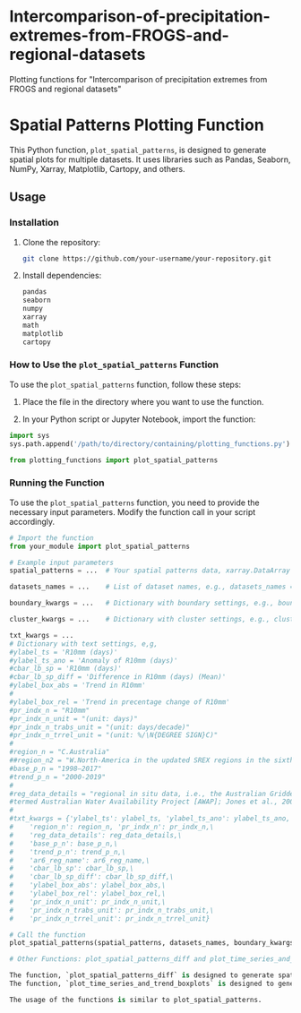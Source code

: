 # Intercomparison-of-precipitation-extremes-from-FROGS-and-regional-datasets
Plotting functions for "Intercomparison of precipitation extremes from FROGS and regional datasets"


# Spatial Patterns Plotting Function

This Python function, `plot_spatial_patterns`, is designed to generate spatial plots for multiple datasets. It uses libraries such as Pandas, Seaborn, NumPy, Xarray, Matplotlib, Cartopy, and others.

## Usage

### Installation

1. Clone the repository:

    ```bash
    git clone https://github.com/your-username/your-repository.git
    ```

2. Install dependencies:

    ```bash
    pandas
    seaborn
    numpy
    xarray
    math
    matplotlib
    cartopy
    ```

### How to Use the `plot_spatial_patterns` Function

To use the `plot_spatial_patterns` function, follow these steps:

1. Place the file in the directory where you want to use the function.

2. In your Python script or Jupyter Notebook, import the function:

```python
import sys
sys.path.append('/path/to/directory/containing/plotting_functions.py')

from plotting_functions import plot_spatial_patterns
```

### Running the Function

To use the `plot_spatial_patterns` function, you need to provide the necessary input parameters. Modify the function call in your script accordingly.

```python
# Import the function
from your_module import plot_spatial_patterns

# Example input parameters
spatial_patterns = ...  # Your spatial patterns data, xarray.DataArray object

datasets_names = ...    # List of dataset names, e.g., datasets_names = ["REGEN_LONG_V1-2019","GPCC_FDD_v2020","CPC_v1.0"]

boundary_kwargs = ...   # Dictionary with boundary settings, e.g., boundary_kwargs = {'lon_reg_min': 109.5, 'lon_reg_max': 155.5, 'lat_reg_min': -45.5, 'lat_reg_max': -9.5}

cluster_kwargs = ...    # Dictionary with cluster settings, e.g., cluster_kwargs = {'num_insitu': 3, 'num_sat': 6, 'num_reanal': 4, 'num_reg': 1}

txt_kwargs = ...
# Dictionary with text settings, e,g,
#ylabel_ts = 'R10mm (days)'
#ylabel_ts_ano = 'Anomaly of R10mm (days)'
#cbar_lb_sp = 'R10mm (days)'
#cbar_lb_sp_diff = 'Difference in R10mm (days) (Mean)'
#ylabel_box_abs = 'Trend in R10mm'
#
#ylabel_box_rel = 'Trend in precentage change of R10mm' 
#pr_indx_n = "R10mm"
#pr_indx_n_unit = "(unit: days)"
#pr_indx_n_trabs_unit = "(unit: days/decade)"
#pr_indx_n_trrel_unit = "(unit: %/\N{DEGREE SIGN}C)"
#
#region_n = "C.Australia"
##region_n2 = "W.North-America in the updated SREX regions in the sixth IPCC assessment report (AR6)"
#base_p_n = "1998–2017"
#trend_p_n = "2000-2019"
#
#reg_data_details = "regional in situ data, i.e., the Australian Gridded Climate Data (AGCD, previously \
#termed Australian Water Availability Project [AWAP]; Jones et al., 2009)"
#
#txt_kwargs = {'ylabel_ts': ylabel_ts, 'ylabel_ts_ano': ylabel_ts_ano, \
#    'region_n': region_n, 'pr_indx_n': pr_indx_n,\
#    'reg_data_details': reg_data_details,\
#    'base_p_n': base_p_n,\
#    'trend_p_n': trend_p_n,\
#    'ar6_reg_name': ar6_reg_name,\
#    'cbar_lb_sp': cbar_lb_sp,\
#    'cbar_lb_sp_diff': cbar_lb_sp_diff,\
#    'ylabel_box_abs': ylabel_box_abs,\
#    'ylabel_box_rel': ylabel_box_rel,\
#    'pr_indx_n_unit': pr_indx_n_unit,\
#    'pr_indx_n_trabs_unit': pr_indx_n_trabs_unit,\
#    'pr_indx_n_trrel_unit': pr_indx_n_trrel_unit}

# Call the function
plot_spatial_patterns(spatial_patterns, datasets_names, boundary_kwargs, cluster_kwargs, txt_kwargs)

# Other Functions: plot_spatial_patterns_diff and plot_time_series_and_trend_boxplots

The function, `plot_spatial_patterns_diff` is designed to generate spatial plots for the differences between each dataset and the mean of multiple datasets. 
The function, `plot_time_series_and_trend_boxplots` is designed to generate the time series and the trends (relative to time and GMST respectively) for the datasets.

The usage of the functions is similar to plot_spatial_patterns.
